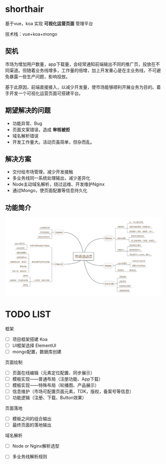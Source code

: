 # shorthair
基于vue，koa 实现 **可视化运营页面** 管理平台

技术栈：vue+koa+mongo

## 契机
市场为增加用户数量，app下载量，会经常通知前端输出不同的推广页，投放在不同渠道。但随着业务线增多，工作量的倍增，加上开发重心是在主业务线，不可避免暴露一些生产问题，影响投放。

基于此原因，前端直接接入，以减少开发量，使市场能够顺利开展业务为目的。着手开发一个可视化运营页面可搭建平台。

## 期望解决的问题
- 功能异常、Bug
- 页面文案错误，造成 **审核被拒**
- 域名解析错误
- 开发工作量大。活动页虽简单，但杂而乱。

## 解决方案
- 交付给市场管理，减少开发接触
- 多业务线同一系统处理输出，减少差异化
- Node主动域名解析，绕过运维、开发维护Nginx
- 通过Mongo，使页面配置等信息持久化

## 功能简介
![简介](./doc/market.png)

# TODO LIST
框架
- [ ] 项目框架搭建 Koa
- [ ] UI框架选择 ElementUI
- [ ] mongo配置，数据库创建

页面绘制
- [ ] 页面在线编辑（元素定位配置、同步展示）
- [ ] 模板实现——普通布局（注册功能、App下载）
- [ ] 模板实现——特殊布局（轮播图、产品展示）
- [ ] 信息维护（市场可配置页面元素，TDK，版权，备案号等信息）
- [ ] 功能逻辑（注册、下载、Button效果）

页面落地
- [ ] 模板之间的组合输出
- [ ] 最终页面的落地输出

域名解析
- [ ] Node or Nginx解析选型
- [ ] 多业务线解析规则

